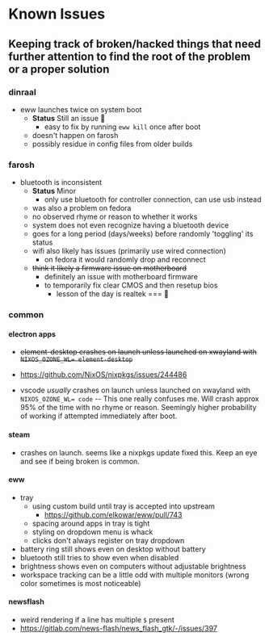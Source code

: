 # Known Issues

## Keeping track of broken/hacked things that need further attention to find the root of the problem or a proper solution

### dinraal

- eww launches twice on system boot
  - **Status** Still an issue 🤔
    - easy to fix by running `eww kill` once after boot
  - doesn't happen on farosh
  - possibly residue in config files from older builds

### farosh

- bluetooth is inconsistent
  - **Status** Minor
    - only use bluetooth for controller connection, can use usb instead
  - was also a problem on fedora
  - no observed rhyme or reason to whether it works
  - system does not even recognize having a bluetooth device
  - goes for a long period (days/weeks) before randomly 'toggling' its status
  - wifi also likely has issues (primarily use wired connection)
    - on fedora it would randomly drop and reconnect
  - ~~think it likely a firmware issue on motherboard~~
    - definitely an issue with motherboard firmware
    - to temporarily fix clear CMOS and then resetup bios
      - lesson of the day is realtek === 💩

### common

#### electron apps

- ~~element-desktop crashes on launch unless launched on xwayland with `NIXOS_OZONE_WL= element-desktop`~~
- <https://github.com/NixOS/nixpkgs/issues/244486>

- vscode *usually* crashes on launch unless launched on xwayland with `NIXOS_OZONE_WL= code` -- This one really confuses me. Will crash approx 95% of the time with no rhyme or reason. Seemingly higher probability of working if attempted immediately after boot.

#### steam

- crashes on launch. seems like a nixpkgs update fixed this. Keep an eye and see if being broken is common.

#### eww

- tray
  - using custom build until tray is accepted into upstream
    - <https://github.com/elkowar/eww/pull/743>
  - spacing around apps in tray is tight
  - styling on dropdown menu is whack
  - clicks don't always register on tray dropdown
- battery ring still shows even on desktop without battery
- bluetooth still tries to show even when disabled
- brightness shows even on computers without adjustable brightness
- workspace tracking can be a little odd with multiple monitors (wrong color sometimes is most noticeable)

#### newsflash

- weird rendering if a line has multiple `$` present
- <https://gitlab.com/news-flash/news_flash_gtk/-/issues/397>
